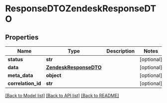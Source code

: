 # ResponseDTOZendeskResponseDTO

## Properties
Name | Type | Description | Notes
------------ | ------------- | ------------- | -------------
**status** | **str** |  | [optional] 
**data** | [**ZendeskResponseDTO**](ZendeskResponseDTO.md) |  | [optional] 
**meta_data** | **object** |  | [optional] 
**correlation_id** | **str** |  | [optional] 

[[Back to Model list]](../README.md#documentation-for-models) [[Back to API list]](../README.md#documentation-for-api-endpoints) [[Back to README]](../README.md)

